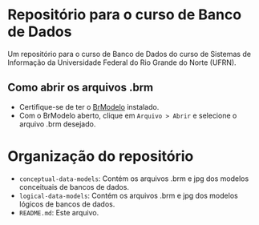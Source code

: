 # Repositório para o curso de Banco de Dados

Um repositório para o curso de Banco de Dados do curso de Sistemas de Informação da Universidade Federal do Rio Grande do Norte (UFRN).

## Como abrir os arquivos .brm

* Certifique-se de ter o [BrModelo](https://www.sis4.com/brModelo/antigo.html) instalado.
* Com o BrModelo aberto, clique em `Arquivo > Abrir` e selecione o arquivo .brm desejado.

# Organização do repositório

* `conceptual-data-models`: Contém os arquivos .brm e jpg dos modelos conceituais de bancos de dados.
* `logical-data-models`: Contém os arquivos .brm e jpg dos modelos lógicos de bancos de dados.
* `README.md`: Este arquivo.
